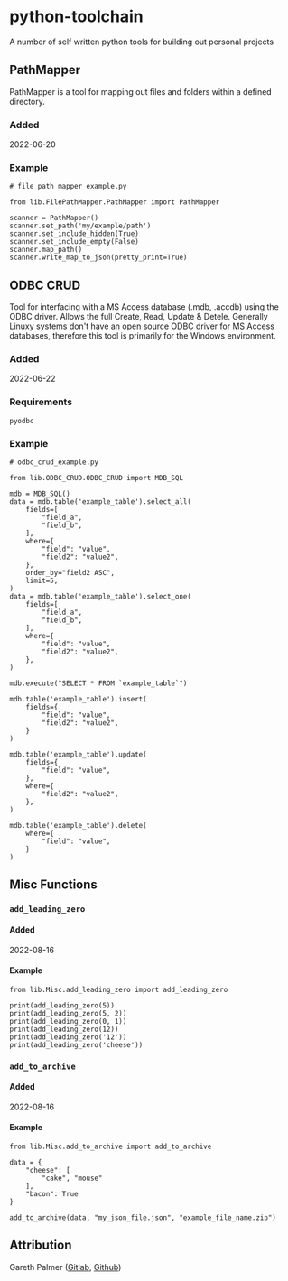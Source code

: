 # python-toolchain

A number of self written python tools for building out personal projects

## PathMapper

PathMapper is a tool for mapping out files and folders within a defined directory.

### Added

2022-06-20

### Example

```python3
# file_path_mapper_example.py

from lib.FilePathMapper.PathMapper import PathMapper

scanner = PathMapper()
scanner.set_path('my/example/path')
scanner.set_include_hidden(True)
scanner.set_include_empty(False)
scanner.map_path()
scanner.write_map_to_json(pretty_print=True)
```

## ODBC CRUD

Tool for interfacing with a MS Access database (.mdb, .accdb) using the ODBC driver. Allows the full Create, Read, Update & Detele. Generally Linuxy systems don't have an open source ODBC driver for MS Access databases, therefore this tool is primarily for the Windows environment.

### Added

2022-06-22

### Requirements

`pyodbc`

### Example

```python3
# odbc_crud_example.py

from lib.ODBC_CRUD.ODBC_CRUD import MDB_SQL

mdb = MDB_SQL()
data = mdb.table('example_table').select_all(
    fields=[
        "field_a",
        "field_b",
    ],
    where={
        "field": "value",
        "field2": "value2",
    },
    order_by="field2 ASC",
    limit=5,
)
data = mdb.table('example_table').select_one(
    fields=[
        "field_a",
        "field_b",
    ],
    where={
        "field": "value",
        "field2": "value2",
    },
)

mdb.execute("SELECT * FROM `example_table`")

mdb.table('example_table').insert(
    fields={
        "field": "value",
        "field2": "value2",
    }
)

mdb.table('example_table').update(
    fields={
        "field": "value",
    },
    where={
        "field2": "value2",
    },
)

mdb.table('example_table').delete(
    where={
        "field": "value",  
    }
)
```

## Misc Functions

### `add_leading_zero`

#### Added

2022-08-16

#### Example

```python3
from lib.Misc.add_leading_zero import add_leading_zero

print(add_leading_zero(5))
print(add_leading_zero(5, 2))
print(add_leading_zero(0, 1))
print(add_leading_zero(12))
print(add_leading_zero('12'))
print(add_leading_zero('cheese'))
```

### `add_to_archive`

#### Added

2022-08-16

#### Example

```python3
from lib.Misc.add_to_archive import add_to_archive

data = {
    "cheese": [
        "cake", "mouse"
    ],
    "bacon": True
}

add_to_archive(data, "my_json_file.json", "example_file_name.zip")
```

## Attribution

Gareth Palmer ([Gitlab](https://gitlab.com/projector22), [Github](https://github.com/projector22))
